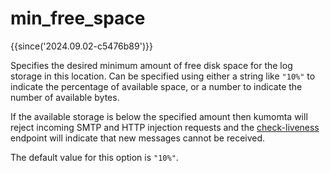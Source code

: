 # min_free_space

{{since('2024.09.02-c5476b89')}}

Specifies the desired minimum amount of free disk space for the log storage
in this location.  Can be specified using either a string like `"10%"` to
indicate the percentage of available space, or a number to indicate the
number of available bytes.

If the available storage is below the specified amount then kumomta will
reject incoming SMTP and HTTP injection requests and the
[check-liveness](../../rapidoc.md/#get-/api/check-liveness/v1) endpoint will indicate
that new messages cannot be received.

The default value for this option is `"10%"`.


